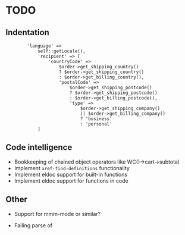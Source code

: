 # TODO

## Indentation

            'language' =>
                self::getLocale(),
                'recipient' => [
                    'countryCode' =>
                        $order->get_shipping_country()
                        ? $order->get_shipping_country()
                        : $order->get_billing_country(),
                        'postalCode' =>
                            $order->get_shipping_postcode()
                            ? $order->get_shipping_postcode()
                            : $order->get_billing_postcode(),
                            'type' =>
                                $order->get_shipping_company()
                                || $order->get_billing_company()
                                ? 'business'
                                : 'personal'
                ]


## Code intelligence

* Bookkeeping of chained object operators like WC()->cart->subtotal
* Implement `xref-find-definitions` functionality
* Implement eldoc support for built-in functions
* Implement eldoc support for functions in code

## Other

* Support for mmm-mode or similar?

* Failing parse of

<?php
trait Foo
{
    public const CONSTANT = 1;
}

class Bar
{
    use Foo;
}

var_dump(Bar::CONSTANT); // 1
var_dump(Foo::CONSTANT); // Error